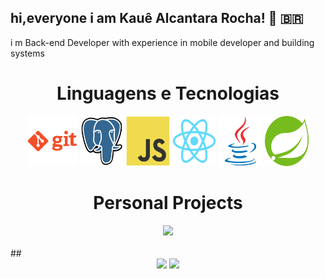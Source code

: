 ## hi,everyone i am Kauê Alcantara Rocha! 👋 🇧🇷
i m Back-end Developer with experience in mobile developer and building systems
<div align="center">
  <h1>Linguagens e Tecnologias</h1>
 <img src="https://github.com/devicons/devicon/blob/master/icons/git/git-plain-wordmark.svg" height="80" width="80"/>
 <img src="https://github.com/devicons/devicon/blob/master/icons/postgresql/postgresql-original.svg" height="80" width="70"/>
 <img src="https://github.com/devicons/devicon/blob/master/icons/javascript/javascript-original.svg" height="80" width="70"/>
  <img src="https://github.com/devicons/devicon/blob/master/icons/react/react-original.svg" height="80" width="70"/>
  <img src="https://github.com/devicons/devicon/blob/master/icons/java/java-original.svg" height="80" width="70"/>
    <img src="https://github.com/devicons/devicon/blob/master/icons/spring/spring-original.svg" height="80" width="70"/>
  
</div>
  
  ##
 <div align="center">
  <h1> Personal Projects</h1>
  <a href="https://github.com/Kaueroch/BankNote">
    <img height="145em" src="https://github-readme-stats.vercel.app/api/pin/?username=Kaueroch&repo=CloudDownYad&theme=tokyonight">
  </a>
</div><br/>
##
<div align="center">
  <img height="191em" src="https://github-readme-stats.vercel.app/api?username=Kaueroch&show_icons=true&theme=tokyonight&include_all_commits=true&rank_icon=github">
  <img height="191em" src="https://github-readme-stats.vercel.app/api/top-langs/?username=Kaueroch&layout=compact&langs_count=8&theme=tokyonight"/>

<br/>
